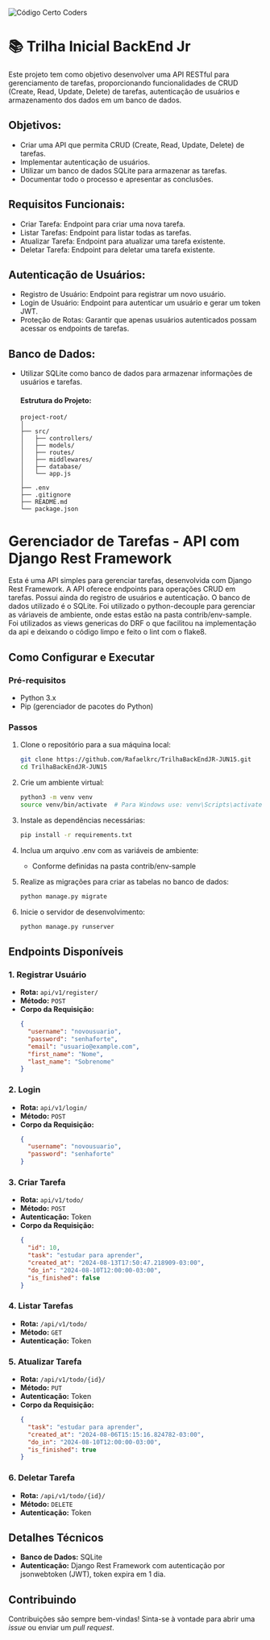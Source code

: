 ![Código Certo Coders](https://utfs.io/f/3b2340e8-5523-4aca-a549-0688fd07450e-j4edu.jfif)

# 📚 Trilha Inicial BackEnd Jr
Este projeto tem como objetivo desenvolver uma API RESTful para gerenciamento de tarefas, proporcionando funcionalidades de CRUD (Create, Read, Update, Delete) de tarefas, autenticação de usuários e armazenamento dos dados em um banco de dados.

## Objetivos:
- Criar uma API que permita CRUD (Create, Read, Update, Delete) de tarefas.
- Implementar autenticação de usuários.
- Utilizar um banco de dados SQLite para armazenar as tarefas.
- Documentar todo o processo e apresentar as conclusões.

## Requisitos Funcionais:
- Criar Tarefa: Endpoint para criar uma nova tarefa.
- Listar Tarefas: Endpoint para listar todas as tarefas.
- Atualizar Tarefa: Endpoint para atualizar uma tarefa existente.
- Deletar Tarefa: Endpoint para deletar uma tarefa existente.

## Autenticação de Usuários:
- Registro de Usuário: Endpoint para registrar um novo usuário.
- Login de Usuário: Endpoint para autenticar um usuário e gerar um token JWT.
- Proteção de Rotas: Garantir que apenas usuários autenticados possam acessar os endpoints de tarefas.

## Banco de Dados:
- Utilizar SQLite como banco de dados para armazenar informações de usuários e tarefas.

   #### Estrutura do Projeto:
   ```plaintext
   project-root/
   │
   ├── src/
   │   ├── controllers/
   │   ├── models/
   │   ├── routes/
   │   ├── middlewares/
   │   ├── database/
   │   └── app.js
   │
   ├── .env
   ├── .gitignore
   ├── README.md
   └── package.json
   ```

# Gerenciador de Tarefas - API com Django Rest Framework

Esta é uma API simples para gerenciar tarefas, desenvolvida com Django Rest Framework. A API oferece endpoints para operações CRUD em tarefas. Possui ainda do registro de usuários e autenticação. O banco de dados utilizado é o SQLite.
Foi utilizado o python-decouple para gerenciar as váriaveis de ambiente, onde estas estão na pasta contrib/env-sample. Foi utilizados as views genericas do DRF o que facilitou na implementação da api e deixando o código limpo e feito o lint com o flake8.

## Como Configurar e Executar

### Pré-requisitos

- Python 3.x
- Pip (gerenciador de pacotes do Python)

### Passos

1. Clone o repositório para a sua máquina local:
    ```bash
    git clone https://github.com/Rafaelkrc/TrilhaBackEndJR-JUN15.git
    cd TrilhaBackEndJR-JUN15
    ```

2. Crie um ambiente virtual:
    ```bash
    python3 -m venv venv
    source venv/bin/activate  # Para Windows use: venv\Scripts\activate
    ```

3. Instale as dependências necessárias:
    ```bash
    pip install -r requirements.txt
    ```

4. Inclua um arquivo .env com as variáveis de ambiente:
    - Conforme definidas na pasta contrib/env-sample

5. Realize as migrações para criar as tabelas no banco de dados:
    ```bash
    python manage.py migrate
    ```

6. Inicie o servidor de desenvolvimento:
    ```bash
    python manage.py runserver
    ```

## Endpoints Disponíveis

### 1. Registrar Usuário

- **Rota:** `api/v1/register/`
- **Método:** `POST`
- **Corpo da Requisição:**
    ```json
   {
      "username": "novousuario",
      "password": "senhaforte",
      "email": "usuario@example.com",
      "first_name": "Nome",
      "last_name": "Sobrenome"
   }
    ```

### 2. Login

- **Rota:** `api/v1/login/`
- **Método:** `POST`
- **Corpo da Requisição:**
    ```json
   {
      "username": "novousuario",
      "password": "senhaforte"
   }
    ```

### 3. Criar Tarefa

- **Rota:** `api/v1/todo/`
- **Método:** `POST`
- **Autenticação:** Token
- **Corpo da Requisição:**
    ```json
   {
      "id": 10,
      "task": "estudar para aprender",
      "created_at": "2024-08-13T17:50:47.218909-03:00",
      "do_in": "2024-08-10T12:00:00-03:00",
      "is_finished": false
   }
    ```

### 4. Listar Tarefas

- **Rota:** `/api/v1/todo/`
- **Método:** `GET`
- **Autenticação:** Token

### 5. Atualizar Tarefa

- **Rota:** `/api/v1/todo/{id}/`
- **Método:** `PUT`
- **Autenticação:** Token
- **Corpo da Requisição:**
    ```json
   {
      "task": "estudar para aprender",
      "created_at": "2024-08-06T15:15:16.824782-03:00",
      "do_in": "2024-08-10T12:00:00-03:00",
      "is_finished": true
   }
    ```

### 6. Deletar Tarefa

- **Rota:** `/api/v1/todo/{id}/`
- **Método:** `DELETE`
- **Autenticação:** Token

## Detalhes Técnicos

- **Banco de Dados:** SQLite
- **Autenticação:** Django Rest Framework com autenticação por jsonwebtoken (JWT), token expira em 1 dia.

## Contribuindo

Contribuições são sempre bem-vindas! Sinta-se à vontade para abrir uma *issue* ou enviar um *pull request*.

